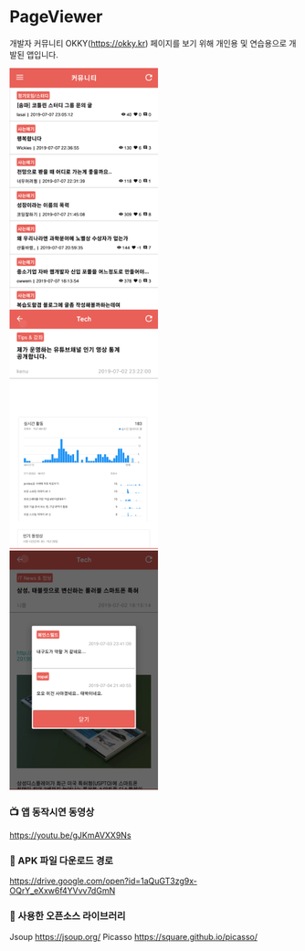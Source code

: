 # PageViewer

개발자 커뮤니티 OKKY(https://okky.kr) 페이지를 보기 위해 개인용 및 연습용으로 개발된 앱입니다.

<p float="left">
  <img src="/images/screenshot (1).png" width="260" />
  <img src="/images/screenshot (2).png" width="260" /> 
  <img src="/images/screenshot (3).png" width="260" />
</p>

### :tv: 앱 동작시연 동영상
https://youtu.be/gJKmAVXX9Ns

### :open_file_folder: APK 파일 다운로드 경로 
https://drive.google.com/open?id=1aQuGT3zg9x-OQrY_eXxw6f4YVvv7dGmN

### :page_facing_up: 사용한 오픈소스 라이브러리
Jsoup https://jsoup.org/
Picasso https://square.github.io/picasso/
